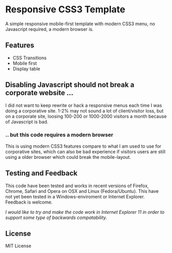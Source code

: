 # Responsive CSS3 Template

A simple responsive mobile-first template with modern CSS3 menu, no Javascript
required, a modern browser is.


## Features 
- CSS Transitions
- Mobile first
- Display table

## Disabling Javascript should not break a corporate website ...

I did not want to keep rewrite or hack a responsive menus each time I was doing a
corporative site. 1-2% may not sound a lot of client/visitor loss, but on a 
corporate site, loosing 100-200 or 1000-2000 visitors a month because of
Javascript is bad.


### .. but this code requires a modern browser

This is using modern CSS3 features compare to what I am used to use for 
corporative sites, which can also be bad experience if visitors users are still 
using a older browser which could break the mobile-layout.


## Testing and Feedback

This code have been tested and works in recent versions of Firefox, Chrome,
Safari and Opera on OSX and Linux (Fedora/Ubuntu). This have not yet been tested
in a Windows-enviroment or Internet Explorer. Feedback is welcome.

*I would like to try and make the code work in Internet Explorer 11 in order to
support some type of backwards compatability.*


## License
MIT License
